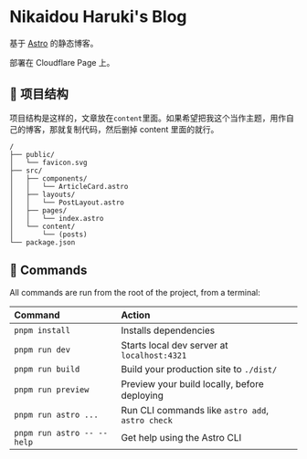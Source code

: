 # Nikaidou Haruki's Blog

基于 [Astro](https://astro.build) 的静态博客。

部署在 Cloudflare Page 上。

## 🚀 项目结构

项目结构是这样的，文章放在`content`里面。如果希望把我这个当作主题，用作自己的博客，那就复制代码，然后删掉 content 里面的就行。

```text
/
├── public/
│   └── favicon.svg
├── src/
│   ├── components/
│   │   └── ArticleCard.astro
│   ├── layouts/
│   │   └── PostLayout.astro
│   ├── pages/
│   │   └── index.astro
│   └── content/
│       └── (posts)
└── package.json
```

## 🧞 Commands

All commands are run from the root of the project, from a terminal:

| Command                   | Action                                           |
| :------------------------ | :----------------------------------------------- |
| `pnpm install`             | Installs dependencies                            |
| `pnpm run dev`             | Starts local dev server at `localhost:4321`      |
| `pnpm run build`           | Build your production site to `./dist/`          |
| `pnpm run preview`         | Preview your build locally, before deploying     |
| `pnpm run astro ...`       | Run CLI commands like `astro add`, `astro check` |
| `pnpm run astro -- --help` | Get help using the Astro CLI                     |